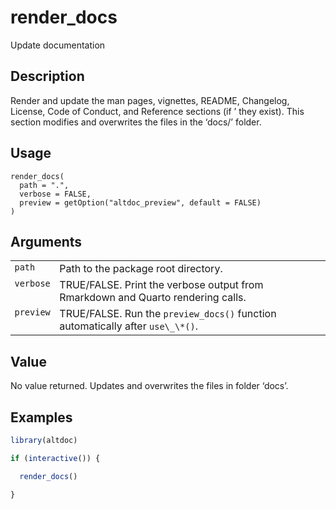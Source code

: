 
# render_docs

Update documentation

## Description

Render and update the man pages, vignettes, README, Changelog, License,
Code of Conduct, and Reference sections (if ’ they exist). This section
modifies and overwrites the files in the ‘docs/’ folder.

## Usage

<pre><code class='language-R'>render_docs(
  path = ".",
  verbose = FALSE,
  preview = getOption("altdoc_preview", default = FALSE)
)
</code></pre>

## Arguments

<table>
<tr>
<td style="white-space: nowrap; font-family: monospace; vertical-align: top">
<code id="render_docs_:_path">path</code>
</td>
<td>
Path to the package root directory.
</td>
</tr>
<tr>
<td style="white-space: nowrap; font-family: monospace; vertical-align: top">
<code id="render_docs_:_verbose">verbose</code>
</td>
<td>
TRUE/FALSE. Print the verbose output from Rmarkdown and Quarto rendering
calls.
</td>
</tr>
<tr>
<td style="white-space: nowrap; font-family: monospace; vertical-align: top">
<code id="render_docs_:_preview">preview</code>
</td>
<td>
TRUE/FALSE. Run the <code>preview_docs()</code> function automatically after
<code style="white-space: pre;">⁠use\_\*()⁠</code>.
</td>
</tr>
</table>

## Value

No value returned. Updates and overwrites the files in folder ‘docs’.

## Examples

``` r
library(altdoc)

if (interactive()) {

  render_docs()

}
```
